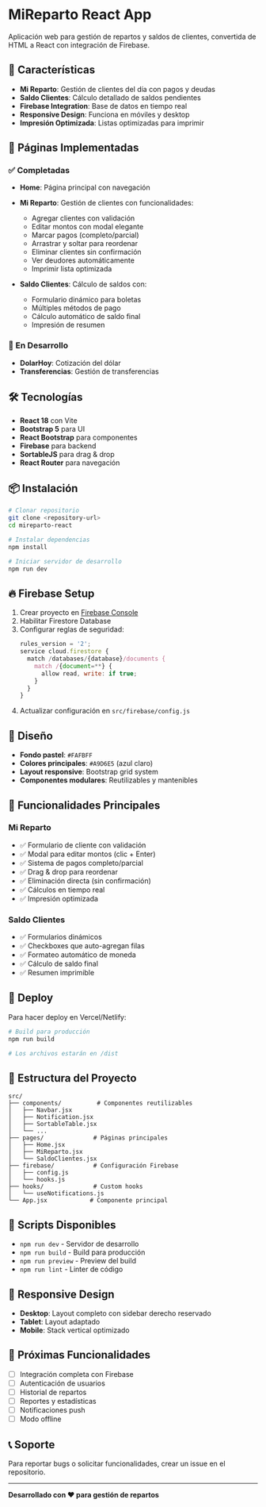 # MiReparto React App

Aplicación web para gestión de repartos y saldos de clientes, convertida de HTML a React con integración de Firebase.

## 🚀 Características

- **Mi Reparto**: Gestión de clientes del día con pagos y deudas
- **Saldo Clientes**: Cálculo detallado de saldos pendientes
- **Firebase Integration**: Base de datos en tiempo real
- **Responsive Design**: Funciona en móviles y desktop
- **Impresión Optimizada**: Listas optimizadas para imprimir

## 📱 Páginas Implementadas

### ✅ Completadas
- **Home**: Página principal con navegación
- **Mi Reparto**: Gestión de clientes con funcionalidades:
  - Agregar clientes con validación
  - Editar montos con modal elegante
  - Marcar pagos (completo/parcial)
  - Arrastrar y soltar para reordenar
  - Eliminar clientes sin confirmación
  - Ver deudores automáticamente
  - Imprimir lista optimizada

- **Saldo Clientes**: Cálculo de saldos con:
  - Formulario dinámico para boletas
  - Múltiples métodos de pago
  - Cálculo automático de saldo final
  - Impresión de resumen

### 🔄 En Desarrollo
- **DolarHoy**: Cotización del dólar
- **Transferencias**: Gestión de transferencias

## 🛠️ Tecnologías

- **React 18** con Vite
- **Bootstrap 5** para UI
- **React Bootstrap** para componentes
- **Firebase** para backend
- **SortableJS** para drag & drop
- **React Router** para navegación

## 📦 Instalación

```bash
# Clonar repositorio
git clone <repository-url>
cd mireparto-react

# Instalar dependencias
npm install

# Iniciar servidor de desarrollo
npm run dev
```

## 🔥 Firebase Setup

1. Crear proyecto en [Firebase Console](https://console.firebase.google.com)
2. Habilitar Firestore Database
3. Configurar reglas de seguridad:
   ```javascript
   rules_version = '2';
   service cloud.firestore {
     match /databases/{database}/documents {
       match /{document=**} {
         allow read, write: if true;
       }
     }
   }
   ```
4. Actualizar configuración en `src/firebase/config.js`

## 🎨 Diseño

- **Fondo pastel**: `#FAFBFF`
- **Colores principales**: `#A9D6E5` (azul claro)
- **Layout responsive**: Bootstrap grid system
- **Componentes modulares**: Reutilizables y mantenibles

## 📝 Funcionalidades Principales

### Mi Reparto
- ✅ Formulario de cliente con validación
- ✅ Modal para editar montos (clic + Enter)
- ✅ Sistema de pagos completo/parcial
- ✅ Drag & drop para reordenar
- ✅ Eliminación directa (sin confirmación)
- ✅ Cálculos en tiempo real
- ✅ Impresión optimizada

### Saldo Clientes
- ✅ Formularios dinámicos
- ✅ Checkboxes que auto-agregan filas
- ✅ Formateo automático de moneda
- ✅ Cálculo de saldo final
- ✅ Resumen imprimible

## 🚀 Deploy

Para hacer deploy en Vercel/Netlify:

```bash
# Build para producción
npm run build

# Los archivos estarán en /dist
```

## 📄 Estructura del Proyecto

```
src/
├── components/          # Componentes reutilizables
│   ├── Navbar.jsx
│   ├── Notification.jsx
│   ├── SortableTable.jsx
│   └── ...
├── pages/              # Páginas principales
│   ├── Home.jsx
│   ├── MiReparto.jsx
│   └── SaldoClientes.jsx
├── firebase/           # Configuración Firebase
│   ├── config.js
│   └── hooks.js
├── hooks/              # Custom hooks
│   └── useNotifications.js
└── App.jsx            # Componente principal
```

## 🔧 Scripts Disponibles

- `npm run dev` - Servidor de desarrollo
- `npm run build` - Build para producción
- `npm run preview` - Preview del build
- `npm run lint` - Linter de código

## 📱 Responsive Design

- **Desktop**: Layout completo con sidebar derecho reservado
- **Tablet**: Layout adaptado
- **Mobile**: Stack vertical optimizado

## 🎯 Próximas Funcionalidades

- [ ] Integración completa con Firebase
- [ ] Autenticación de usuarios
- [ ] Historial de repartos
- [ ] Reportes y estadísticas
- [ ] Notificaciones push
- [ ] Modo offline

## 📞 Soporte

Para reportar bugs o solicitar funcionalidades, crear un issue en el repositorio.

---

**Desarrollado con ❤️ para gestión de repartos**